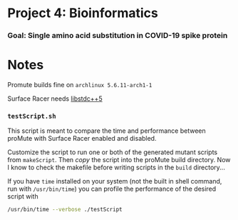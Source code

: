 # Project 4: Bioinformatics

### Goal: Single amino acid substitution in COVID-19 spike protein

# Notes

Promute builds fine on `archlinux 5.6.11-arch1-1`

Surface Racer needs [libstdc++5](https://www.archlinux.org/packages/extra/x86_64/libstdc++5/)

### `testScript.sh`

This script is meant to compare the time and performance between proMute with Surface Racer enabled and disabled.

Customize the script to run one or both of the generated mutant scripts from `makeScript`. Then *copy* the script into the proMute build directory. Now I know to check the makefile
before writing scripts in the `build` directory...

If you have `time` installed on your system (not the built in shell command, run with `/usr/bin/time`) you can profile the performance of the desired script with

```bash
/usr/bin/time --verbose ./testScript
```
